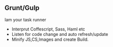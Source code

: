 ##  Grunt/Gulp

Iam your task runner

* Interprut Coffescript, Sass, Haml etc
* Listen for code change and auto refresh/update
* Minify JS,CS,Images and create Build.
